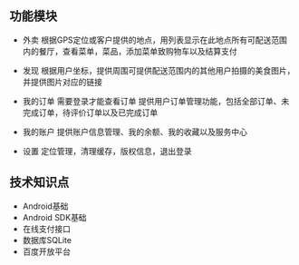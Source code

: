 ## 功能模块
- 外卖
根据GPS定位或客户提供的地点，用列表显示在此地点所有可配送范围内的餐厅，查看菜单，菜品，添加菜单致购物车以及结算支付

- 发现
根据用户坐标，提供周围可提供配送范围内的其他用户拍摄的美食图片，并提供图片对应的链接

- 我的订单
需要登录才能查看订单
提供用户订单管理功能，包括全部订单、未完成订单，待评价订单以及已完成订单

- 我的账户
提供账户信息管理、我的余额、我的收藏以及服务中心

- 设置
定位管理，清理缓存，版权信息，退出登录

## 技术知识点
- Android基础
- Android SDK基础
- 在线支付接口
- 数据库SQLite
- 百度开放平台


